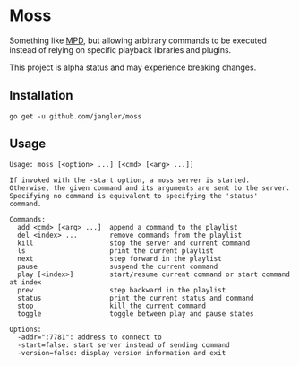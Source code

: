 Moss
====
Something like [MPD](http://www.musicpd.org/), but allowing arbitrary commands
to be executed instead of relying on specific playback libraries and plugins.

This project is alpha status and may experience breaking changes.

Installation
------------
	go get -u github.com/jangler/moss

Usage
-----
	Usage: moss [<option> ...] [<cmd> [<arg> ...]]

	If invoked with the -start option, a moss server is started.
	Otherwise, the given command and its arguments are sent to the server.
	Specifying no command is equivalent to specifying the 'status' command.

	Commands:
	  add <cmd> [<arg> ...]  append a command to the playlist
	  del <index> ...        remove commands from the playlist
	  kill                   stop the server and current command
	  ls                     print the current playlist
	  next                   step forward in the playlist
	  pause                  suspend the current command
	  play [<index>]         start/resume current command or start command at index
	  prev                   step backward in the playlist
	  status                 print the current status and command
	  stop                   kill the current command
	  toggle                 toggle between play and pause states

	Options:
	  -addr=":7781": address to connect to
	  -start=false: start server instead of sending command
	  -version=false: display version information and exit
